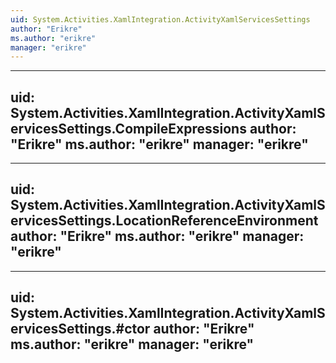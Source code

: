 ```yaml
---
uid: System.Activities.XamlIntegration.ActivityXamlServicesSettings
author: "Erikre"
ms.author: "erikre"
manager: "erikre"
---
```


---
uid: System.Activities.XamlIntegration.ActivityXamlServicesSettings.CompileExpressions
author: "Erikre"
ms.author: "erikre"
manager: "erikre"
---

---
uid: System.Activities.XamlIntegration.ActivityXamlServicesSettings.LocationReferenceEnvironment
author: "Erikre"
ms.author: "erikre"
manager: "erikre"
---

---
uid: System.Activities.XamlIntegration.ActivityXamlServicesSettings.#ctor
author: "Erikre"
ms.author: "erikre"
manager: "erikre"
---

